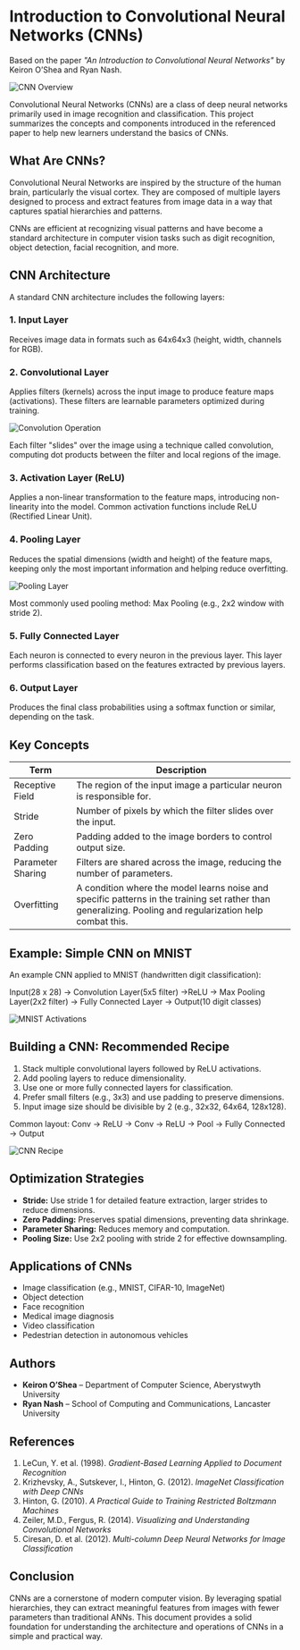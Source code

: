 # Introduction to Convolutional Neural Networks (CNNs)

Based on the paper *"An Introduction to Convolutional Neural Networks"* by Keiron O’Shea and Ryan Nash.

![CNN Overview](https://miro.medium.com/v2/resize:fit:828/format:webp/1*AN9FKJdQMzNybYcwKcU0WQ.png)

Convolutional Neural Networks (CNNs) are a class of deep neural networks primarily used in image recognition and classification. This project summarizes the concepts and components introduced in the referenced paper to help new learners understand the basics of CNNs.

## What Are CNNs?

Convolutional Neural Networks are inspired by the structure of the human brain, particularly the visual cortex. They are composed of multiple layers designed to process and extract features from image data in a way that captures spatial hierarchies and patterns.

CNNs are efficient at recognizing visual patterns and have become a standard architecture in computer vision tasks such as digit recognition, object detection, facial recognition, and more.

## CNN Architecture

A standard CNN architecture includes the following layers:

### 1. Input Layer

Receives image data in formats such as 64x64x3 (height, width, channels for RGB).

### 2. Convolutional Layer

Applies filters (kernels) across the input image to produce feature maps (activations). These filters are learnable parameters optimized during training.

![Convolution Operation](https://upload.wikimedia.org/wikipedia/commons/4/4f/Convolution_schematic.gif)

Each filter "slides" over the image using a technique called convolution, computing dot products between the filter and local regions of the image.

### 3. Activation Layer (ReLU)

Applies a non-linear transformation to the feature maps, introducing non-linearity into the model. Common activation functions include ReLU (Rectified Linear Unit).

### 4. Pooling Layer

Reduces the spatial dimensions (width and height) of the feature maps, keeping only the most important information and helping reduce overfitting.

![Pooling Layer](https://cs231n.github.io/assets/cnn/maxpool.jpeg)

Most commonly used pooling method: Max Pooling (e.g., 2x2 window with stride 2).

### 5. Fully Connected Layer

Each neuron is connected to every neuron in the previous layer. This layer performs classification based on the features extracted by previous layers.

### 6. Output Layer

Produces the final class probabilities using a softmax function or similar, depending on the task.

## Key Concepts

| Term                 | Description |
|----------------------|-------------|
| Receptive Field      | The region of the input image a particular neuron is responsible for. |
| Stride               | Number of pixels by which the filter slides over the input. |
| Zero Padding         | Padding added to the image borders to control output size. |
| Parameter Sharing    | Filters are shared across the image, reducing the number of parameters. |
| Overfitting          | A condition where the model learns noise and specific patterns in the training set rather than generalizing. Pooling and regularization help combat this. |

## Example: Simple CNN on MNIST

An example CNN applied to MNIST (handwritten digit classification):

Input(28 x 28)
-> Convolution Layer(5x5 filter) ->ReLU
-> Max Pooling Layer(2x2 filter)
-> Fully Connected Layer
-> Output(10 digit classes)


![MNIST Activations](https://miro.medium.com/v2/resize:fit:828/format:webp/1*IxtF-ZmTQdbz-vEDzJbIVA.png)

## Building a CNN: Recommended Recipe

1. Stack multiple convolutional layers followed by ReLU activations.
2. Add pooling layers to reduce dimensionality.
3. Use one or more fully connected layers for classification.
4. Prefer small filters (e.g., 3x3) and use padding to preserve dimensions.
5. Input image size should be divisible by 2 (e.g., 32x32, 64x64, 128x128).

Common layout: Conv → ReLU → Conv → ReLU → Pool → Fully Connected → Output


![CNN Recipe](https://upload.wikimedia.org/wikipedia/commons/6/63/Typical_cnn.png)

## Optimization Strategies

- **Stride:** Use stride 1 for detailed feature extraction, larger strides to reduce dimensions.
- **Zero Padding:** Preserves spatial dimensions, preventing data shrinkage.
- **Parameter Sharing:** Reduces memory and computation.
- **Pooling Size:** Use 2x2 pooling with stride 2 for effective downsampling.

## Applications of CNNs

- Image classification (e.g., MNIST, CIFAR-10, ImageNet)
- Object detection
- Face recognition
- Medical image diagnosis
- Video classification
- Pedestrian detection in autonomous vehicles

## Authors

- **Keiron O’Shea** – Department of Computer Science, Aberystwyth University
- **Ryan Nash** – School of Computing and Communications, Lancaster University

## References

1. LeCun, Y. et al. (1998). *Gradient-Based Learning Applied to Document Recognition*
2. Krizhevsky, A., Sutskever, I., Hinton, G. (2012). *ImageNet Classification with Deep CNNs*
3. Hinton, G. (2010). *A Practical Guide to Training Restricted Boltzmann Machines*
4. Zeiler, M.D., Fergus, R. (2014). *Visualizing and Understanding Convolutional Networks*
5. Ciresan, D. et al. (2012). *Multi-column Deep Neural Networks for Image Classification*

## Conclusion

CNNs are a cornerstone of modern computer vision. By leveraging spatial hierarchies, they can extract meaningful features from images with fewer parameters than traditional ANNs. This document provides a solid foundation for understanding the architecture and operations of CNNs in a simple and practical way.

